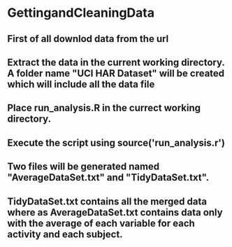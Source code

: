 # GettingandCleaningData
## First of all downlod data from the url
## Extract the data in the current working directory. A folder name "UCI HAR Dataset" will be created which will include all the data file
## Place run_analysis.R in the currect working directory.
## Execute the script using source('run_analysis.r')
## Two files will be generated named "AverageDataSet.txt" and "TidyDataSet.txt".
## TidyDataSet.txt contains all the merged data where as AverageDataSet.txt contains data only with the average of each variable for each activity and each subject.